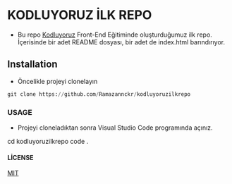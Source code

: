 # KODLUYORUZ İLK REPO

* Bu repo [Kodluyoruz](https://kodluyoruz.org/tr/kodluyoruz/) Front-End Eğitiminde oluşturduğumuz ilk repo. İçerisinde bir adet README dosyası, bir adet de index.html barındırıyor.

## Installation

* Öncelikle projeyi clonelayın

```python
git clone https://github.com/Ramazannckr/kodluyoruzilkrepo
```

### USAGE

* Projeyi cloneladıktan sonra Visual Studio Code programında açınız.

cd kodluyoruzilkrepo
code .

#### LİCENSE

[MIT](https://choosealicense.com/licenses/mit/)
